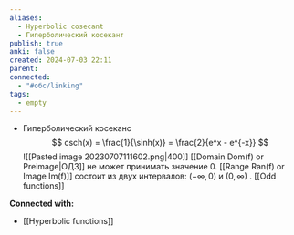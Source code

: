 ```yaml
---
aliases:
  - Hyperbolic cosecant
  - Гиперболический косекант
publish: true
anki: false
created: 2024-07-03 22:11
parent: 
connected:
  - "#обс/linking"
tags:
  - empty
---
```





- Гиперболический косеканс 
  $$
  csch(x) = \frac{1}{\sinh(x)} = \frac{2}{e^x - e^{-x}}
  $$
![[Pasted image 20230707111602.png|400]]
   [[Domain Dom(f) or Preimage|ОДЗ]] не может принимать значение 0. [[Range Ran(f) or Image Im(f)]] состоит из двух интервалов: $(-\infty, 0)$ и $(0, \infty)$ . [[Odd functions]]






**Connected with:**
- [[Hyperbolic functions]]

